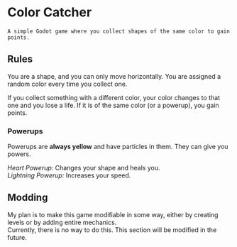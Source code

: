 # Color Catcher
    A simple Godot game where you collect shapes of the same color to gain points.

## Rules
You are a shape, and you can only move horizontally. You are assigned a random color every time you collect one.

If you collect something with a different color, your color changes to that one and you lose a life. If it is of the same color (or a powerup), you gain points.

### Powerups
Powerups are **always yellow** and have particles in them. They can give you powers.

*Heart Powerup:* Changes your shape and heals you.  
*Lightning Powerup:* Increases your speed.

## Modding
My plan is to make this game modifiable in some way, either by creating levels or by adding entire mechanics.  
Currently, there is no way to do this. This section will be modified in the future.
